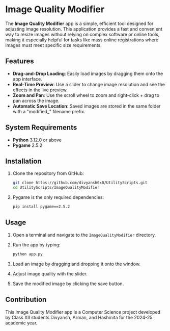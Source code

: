 # Image Quality Modifier

The **Image Quality Modifier** app is a simple, efficient tool designed for adjusting image resolution. This application provides a fast and convenient way to resize images without relying on complex software or online tools, making it especially helpful for tasks like mass online registrations where images must meet specific size requirements.

## Features

- **Drag-and-Drop Loading**: Easily load images by dragging them onto the app interface.
- **Real-Time Preview**: Use a slider to change image resolution and see the effects in the live preview.
- **Zoom and Pan**: Use the scroll wheel to zoom and right-click + drag to pan across the image.
- **Automatic Save Location**: Saved images are stored in the same folder with a "modified_" filename prefix.

[]()

## System Requirements

- **Python** 3.12.0 or above
- **Pygame** 2.5.2

## Installation

1. Clone the repository from GitHub:

   ```bash
   git clone https://github.com/divyansh0x0/UtilityScripts.git
   cd UtilityScripts/ImageQualityModifier
   ```

2. Pygame is the only required dependencies:

   ```bash
   pip install pygame==2.5.2
   ```

## Usage

1. Open a terminal and navigate to the `ImageQualityModifier` directory.
2. Run the app by typing:

   ```bash
   python app.py
   ```

3. Load an image by dragging and dropping it onto the window.
4. Adjust image quality with the slider.
5. Save the modified image by clicking the save button.

## Contribution
This Image Quality Modifier app is a Computer Science project developed by Class XII students Divyansh, Arman, and Hashmita for the 2024-25 academic year.